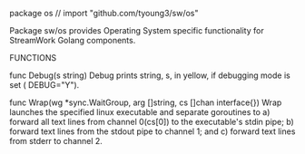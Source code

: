 package os // import "github.com/tyoung3/sw/os"

Package sw/os provides Operating System specific functionality for
StreamWork Golang components.

FUNCTIONS

func Debug(s string)
    Debug prints string, s, in yellow, if debugging mode is set ( DEBUG="Y").

func Wrap(wg *sync.WaitGroup, arg []string, cs []chan interface{})
    Wrap launches the specified linux executable and separate goroutines to a)
    forward all text lines from channel 0(cs[0]) to the executable's stdin pipe;
    b) forward text lines from the stdout pipe to channel 1; and c) forward text
    lines from stderr to channel 2.

